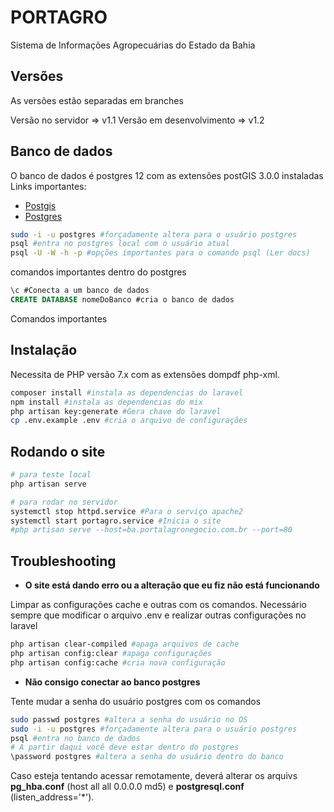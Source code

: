 
# PORTAGRO
Sistema de Informações Agropecuárias do Estado da Bahia

## Versões
As versões estão separadas em branches

Versão no servidor => v1.1
Versão em desenvolvimento => v1.2

## Banco de dados

O banco de dados é postgres 12 com as extensões postGIS 3.0.0 instaladas
Links importantes:
* [Postgis](https://postgis.net/)
* [Postgres](https://www.postgresql.org/)
```bash
sudo -i -u postgres #forçadamente altera para o usuário postgres
psql #entra no postgres local com o usuário atual
psql -U -W -h -p #opções importantes para o comando psql (Ler docs)
```
comandos importantes dentro do postgres
```sql
\c #Conecta a um banco de dados
CREATE DATABASE nomeDoBanco #cria o banco de dados
```
Comandos importantes

## Instalação

Necessita de PHP versão 7.x com as extensões dompdf php-xml.
```bash
composer install #instala as dependencias do laravel
npm install #instala as dependencias do mix
php artisan key:generate #Gera chave do laravel
cp .env.example .env #cria o arquivo de configurações
```

## Rodando o site

```bash
# para teste local
php artisan serve

# para rodar no servidor
systemctl stop httpd.service #Para o serviço apache2
systemctl start portagro.service #Inicia o site
#php artisan serve --host=ba.portalagronegocio.com.br --port=80
```


## Troubleshooting

* **O site está dando erro ou a alteração que eu fiz não está funcionando**

Limpar as configurações cache e outras com os comandos. Necessário sempre que modificar o arquivo .env e realizar outras configurações no laravel

```bash
php artisan clear-compiled #apaga arquivos de cache
php artisan config:clear #apaga configurações
php artisan config:cache #cria nova configuração
```

* **Não consigo conectar ao banco postgres**

Tente mudar a senha do usuário postgres com os comandos
```bash
sudo passwd postgres #altera a senha do usuário no OS
sudo -i -u postgres #forçadamente altera para o usuário postgres
psql #entra no banco de dados
# A partir daqui você deve estar dentro do postgres
\password postgres #altera a senha do usuário dentro do banco
```

Caso esteja tentando acessar remotamente, deverá alterar os arquivs **pg_hba.conf** (host all all 0.0.0.0 md5) e **postgresql.conf** (listen_address='*').

